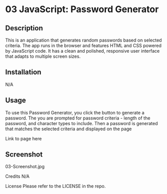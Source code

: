 # 03 JavaScript: Password Generator
 
## Description
This is an application that generates random passwords based on selected criteria. The app runs in the browser and features HTML and CSS powered by JavaScript code. It has a clean and polished, responsive user interface that adapts to multiple screen sizes.

## Installation
N/A

## Usage
To use this Password Generator, you click the button to generate a password. The you are prompted for password criteria - length of the password, and character types to include. Then a password is generated that matches the selected criteria and displayed on the page

Link to page here

## Screenshot
03-Screenshot.jpg

Credits
N/A

License
Please refer to the LICENSE in the repo.
